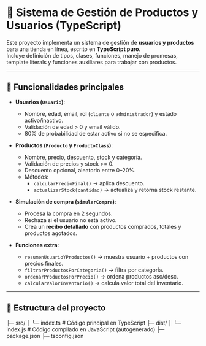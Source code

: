 # 🛒 Sistema de Gestión de Productos y Usuarios (TypeScript)

Este proyecto implementa un sistema de gestión de **usuarios y productos** para una tienda en línea, escrito en **TypeScript puro**.  
Incluye definición de tipos, clases, funciones, manejo de promesas, template literals y funciones auxiliares para trabajar con productos.

---

## 🚀 Funcionalidades principales

- **Usuarios (`Usuario`)**:  
  - Nombre, edad, email, rol (`cliente` o `administrador`) y estado activo/inactivo.
  - Validación de edad > 0 y email válido.
  - 80% de probabilidad de estar activo si no se especifica.

- **Productos (`Producto` y `ProductoClass`)**:  
  - Nombre, precio, descuento, stock y categoría.  
  - Validación de precios y stock >= 0.  
  - Descuento opcional, aleatorio entre 0–20%.  
  - Métodos:
    - `calcularPrecioFinal()` → aplica descuento.  
    - `actualizarStock(cantidad)` → actualiza y retorna stock restante.

- **Simulación de compra (`simularCompra`)**:  
  - Procesa la compra en 2 segundos.  
  - Rechaza si el usuario no está activo.  
  - Crea un **recibo detallado** con productos comprados, totales y productos agotados.

- **Funciones extra**:
  - `resumenUsuarioYProductos()` → muestra usuario + productos con precios finales.  
  - `filtrarProductosPorCategoria()` → filtra por categoría.  
  - `ordenarProductosPorPrecio()` → ordena productos asc/desc.  
  - `calcularValorInventario()` → calcula valor total del inventario.

---

## 📂 Estructura del proyecto

├─ src/
│ └─ index.ts # Código principal en TypeScript
├─ dist/
│ └─ index.js # Código compilado en JavaScript (autogenerado)
├─ package.json
├─ tsconfig.json
